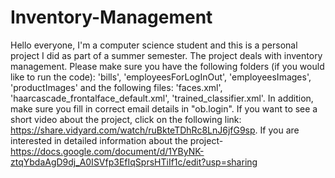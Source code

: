 # Inventory-Management
Hello everyone, I'm a computer science student and this is a personal project I did as part of a summer semester. The project deals with inventory management.
Please make sure you have the following folders (if you would like to run the code): 'bills', 'employeesForLogInOut',  'employeesImages', 'productImages' and the following files: 'faces.xml', 'haarcascade_frontalface_default.xml', 'trained_classifier.xml'.
In addition, make sure you fill in correct email details in "ob.login". 
If you want to see a short video about the project, click on the following link: https://share.vidyard.com/watch/ruBkteTDhRc8LnJ6jfG9sp.
If you are interested in detailed information about the project- https://docs.google.com/document/d/1YByNK-ztqYbdaAgD9dj_A0ISVfp3EfIqSprsHTiIf1c/edit?usp=sharing
